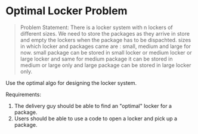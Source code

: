 # Optimal Locker Problem

> Problem Statement: 
There is a locker system with n lockers of different sizes. We need to store the packages
as they arrive in store and empty the lockers when the package has to be dispachted.
sizes in which locker and packages came are : small, medium and large for now.
small package can be stored in small locker or medium locker or large locker and same for medium package it can
be stored in medium or large only and large package can be stored in large locker only.

Use the optimal algo for designing the locker system.

Requirements:
1. The delivery guy should be able to find an "optimal" locker for a package.
2. Users should be able to use a code to open a locker and pick up a package.